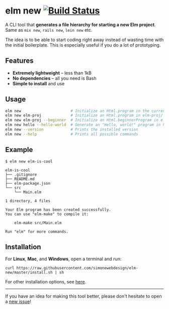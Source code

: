 # elm new [![Build Status](https://travis-ci.org/simonewebdesign/elm-new.svg?branch=master)](https://travis-ci.org/simonewebdesign/elm-new)

A CLI tool that **generates a file hierarchy for starting a new Elm project**. Same as `mix new`, `rails new`, `lein new` etc.

The idea is to be able to start coding right away instead of wasting time with the initial boilerplate. This is especially useful if you do a lot of prototyping.

## Features

- **Extremely lightweight** – less than 1kB
- **No dependencies** – all you need is Bash
- **Simple to install** and use

## Usage

```bash
elm new                      # Initialize an Html.program in the current directory
elm new elm-proj             # Initialize an Html.program in elm-proj/ directory
elm new elm-proj --beginner  # Initialize an Html.beginnerProgram in elm-proj/ directory
elm new hello --hello-world  # Generate an "Hello, world!" program in hello/ directory
elm new --version            # Prints the installed version
elm new --help               # Prints all possible commands
```

## Example

```
$ elm new elm-is-cool

elm-is-cool
├── .gitignore
├── README.md
├── elm-package.json
└── src
    └── Main.elm

1 directory, 4 files

Your Elm program has been created successfully.
You can use "elm-make" to compile it:

    elm-make src/Main.elm

Run "elm" for more commands.
```

## Installation

For **Linux**, **Mac**, and **Windows**, open a terminal and run:

    curl https://raw.githubusercontent.com/simonewebdesign/elm-new/master/install.sh | sh

For other installation options, see [here](https://github.com/simonewebdesign/elm-new/blob/master/INSTALL.md).

---

If you have an idea for making this tool better, please don't hesitate to open a [new issue](https://github.com/simonewebdesign/elm-new/issues/new)!
